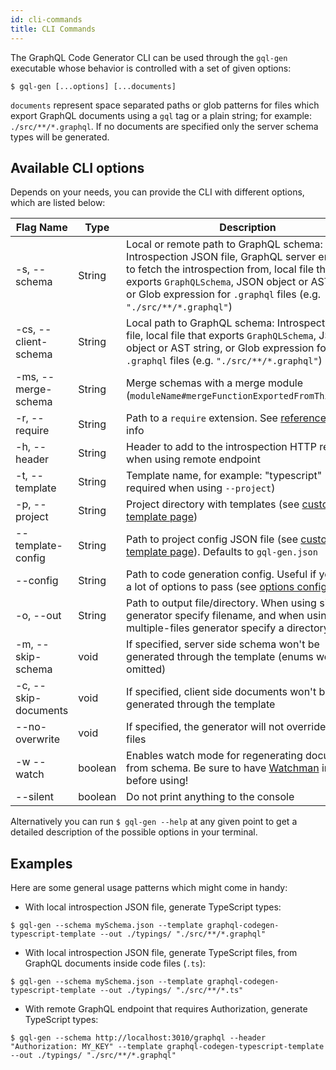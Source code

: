 ```yaml
---
id: cli-commands
title: CLI Commands
---
```


The GraphQL Code Generator CLI can be used through the `gql-gen` executable whose behavior is controlled with a set of given options:

    $ gql-gen [...options] [...documents]

`documents` represent space separated paths or glob patterns for files which export GraphQL documents using a `gql` tag or a plain string; for example: `./src/**/*.graphql`. If no documents are specified only the server schema types will be generated.

## Available CLI options

Depends on your needs, you can provide the CLI with different options, which are listed below:

| Flag Name            | Type     | Description                                                                                                                                                                                                                                                          |
| -------------------- | -------- | -------------------------------------------------------------------------------------------------------------------------------------------------------------------------------------------------------------------------------------------------------------------- |
| -s, --schema         | String   | Local or remote path to GraphQL schema: Introspection JSON file, GraphQL server endpoint to fetch the introspection from, local file that exports `GraphQLSchema`, JSON object or AST string, or Glob expression for `.graphql` files (e.g. `"./src/**/*.graphql"`)  |
| -cs, --client-schema | String   | Local path to GraphQL schema: Introspection JSON file, local file that exports `GraphQLSchema`, JSON object or AST string, or Glob expression for `.graphql` files (e.g. `"./src/**/*.graphql"`)                                                                     |
| -ms, --merge-schema  | String   | Merge schemas with a merge module (`moduleName#mergeFunctionExportedFromThisModule`)                                                                                                                                                                                 |
| -r, --require        | String   | Path to a `require` extension. See [reference](https://gist.github.com/jamestalmage/df922691475cff66c7e6) for more info                                                                                                                                              |
| -h, --header         | String   | Header to add to the introspection HTTP request when using remote endpoint                                                                                                                                                                                           |
| -t, --template       | String   | Template name, for example: "typescript" (not required when using `--project`)                                                                                                                                                                                       |
| -p, --project        | String   | Project directory with templates (see [custom template page](../custom-codegen/template))                                                                                                                                                                            |
| --template-config    | String   | Path to project config JSON file (see [custom template page](../custom-codegen/template)). Defaults to `gql-gen.json`                                                                                                                                                |
| --config             | String   | Path to code generation config. Useful if you have a lot of options to pass (see [options config page](./codegen-config))                                                                                                                                            |
| -o, --out            | String   | Path to output file/directory. When using single-file generator specify filename, and when using multiple-files generator specify a directory                                                                                                                        |
| -m, --skip-schema    | void     | If specified, server side schema won't be generated through the template (enums won't be omitted)                                                                                                                                                                    |
| -c, --skip-documents | void     | If specified, client side documents won't be generated through the template                                                                                                                                                                                          |
| --no-overwrite       | void     | If specified, the generator will not override existing files                                                                                                                                                                                                         |
| -w --watch           | boolean  | Enables watch mode for regenerating documents from schema. Be sure to have [Watchman](https://facebook.github.io/watchman/) installed before using!                                                                                                                  |
| --silent             | boolean  | Do not print anything to the console                                                                                                                                                                                                                                 |

Alternatively you can run `$ gql-gen --help` at any given point to get a detailed description of the possible options in your terminal.

## Examples

Here are some general usage patterns which might come in handy:

- With local introspection JSON file, generate TypeScript types:

```
$ gql-gen --schema mySchema.json --template graphql-codegen-typescript-template --out ./typings/ "./src/**/*.graphql"
```

- With local introspection JSON file, generate TypeScript files, from GraphQL documents inside code files (`.ts`):

```
$ gql-gen --schema mySchema.json --template graphql-codegen-typescript-template --out ./typings/ "./src/**/*.ts"
```

- With remote GraphQL endpoint that requires Authorization, generate TypeScript types:

```
$ gql-gen --schema http://localhost:3010/graphql --header "Authorization: MY_KEY" --template graphql-codegen-typescript-template --out ./typings/ "./src/**/*.graphql"
```

